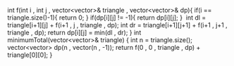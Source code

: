 int f(int i , int j , vector<vector<int>>& triangle , vector<vector<int>>& dp){
if(i == triangle.size()-1){
return 0;
}
if(dp[i][j] != -1){
return dp[i][j];
}
​
int dl = triangle[i+1][j] + f(i+1 , j , triangle , dp);
int dr = triangle[i+1][j+1] + f(i+1 , j+1 , triangle , dp);
return dp[i][j] = min(dl , dr);
}
int minimumTotal(vector<vector<int>>& triangle) {
int n = triangle.size();
vector<vector<int>> dp(n , vector<int>(n , -1));
return f(0 , 0 , triangle , dp) + triangle[0][0];
}